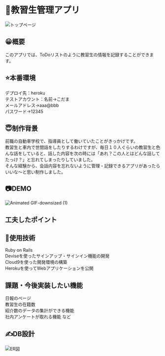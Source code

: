 # 📝教習生管理アプリ  
![トップページ](https://user-images.githubusercontent.com/67770359/91627466-7b681e80-e9f2-11ea-8f67-9961956cd2a1.jpg)  

## 😀概要
このアプリでは、ToDoリストのように教習生の情報を記録することができます。

## ⭐️本番環境
デプロイ先：heroku  
テストアカウント：名前→こだま  
            メールアドレス→aaa@bbb  
            パスワード→12345


## 😇制作背景
前職の自動車学校で、指導員として働いていたことがきっかけです。  
教習生と車内で世間話をしたりするわけですが、毎日１０人ぐらいの教習生と色んな話をしていると、話した内容を次の時には「あれ？この人とはどんな話してたっけ？」と忘れてしまったりしていました。  
そんな経験から、会話内容を忘れないように管理・記録できるアプリがあったらいいな〜と思い制作しました。

## 📷DEMO
![Animated GIF-downsized (1)](https://user-images.githubusercontent.com/67770359/91628584-15809480-e9fc-11ea-9dee-1919b8b3a16e.gif)

## 工夫したポイント  


## 💪使用技術
Ruby on Rails  
Deviseを使ったサインアップ・サインイン機能の開発  
Cloud9を使った開発環境の構築  
Herokuを使ってWebアプリケーションを公開  

## 課題・今後実装したい機能
日報のページ  
教習生の在籍数  
紹介数のデータの集計ができる機能  
社内アンケートが取れる機能 など  

## ✍️DB設計
![ER図](https://user-images.githubusercontent.com/67770359/91627996-95a3fb80-e9f6-11ea-8363-adf47f1b4e82.png)

